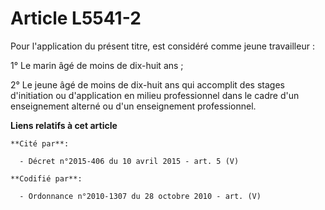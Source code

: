 # Article L5541-2

Pour l'application du présent titre, est considéré comme jeune travailleur :

1° Le marin âgé de moins de dix-huit ans ;

2° Le jeune âgé de moins de dix-huit ans qui accomplit des stages d'initiation ou d'application en milieu professionnel dans
le cadre d'un enseignement alterné ou d'un enseignement professionnel.

**Liens relatifs à cet article**

	**Cité par**:

	  - Décret n°2015-406 du 10 avril 2015 - art. 5 (V)

	**Codifié par**:

	  - Ordonnance n°2010-1307 du 28 octobre 2010 - art. (V)
